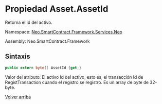 # Propiedad Asset.AssetId

Retorna el id del activo.

Namespace: [Neo.SmartContract.Framework.Services.Neo](../../neo.md)

Assembly: Neo.SmartContract.Framework

## Sintaxis

```c#
public extern byte[] AssetId {get;}
```

Valor del atributo: El activo Id del activo, esto es, el transacción Id de RegistTransaction cuando el registro se registró.
Es un array de byte de 32-byte.



[Volver arriba](../Asset.md)
